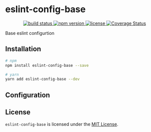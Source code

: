 # eslint-config-base
<p align="center">
  <a href="https://circleci.com/gh/danrigsby/eslint-config-base">
    <img src="https://circleci.com/gh/danrigsby/eslint-config-base.svg?style=svg" alt="build status" />
  </a>
  <a href="https://npmjs.org/package/eslint-config-base">
    <img src="https://img.shields.io/npm/v/eslint-config-base.svg" alt="npm version" />
  </a>
  <a href="https://github.com/danrigsby/eslint-config-base/blob/master/LICENSE">
    <img src="https://img.shields.io/npm/l/eslint-config-base.svg" alt="license" />
  </a>
  <a href='https://coveralls.io/github/danrigsby/eslint-config-base?branch=master'>
    <img src='https://coveralls.io/repos/github/danrigsby/eslint-config-base/badge.svg?branch=master' alt='Coverage Status' />
  </a>
</p>

Base eslint configurtion

## Installation
``` sh
# npm
npm install eslint-config-base --save

# yarn
yarn add eslint-config-base --dev
```


## Configuration

## License
`eslint-config-base` is licensed under the [MIT License](LICENSE).
